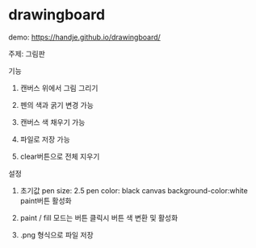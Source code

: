 # drawingboard
demo: https://handje.github.io/drawingboard/

주제: 그림판

기능
1. 캔버스 위에서 그림 그리기


2. 펜의 색과 굵기 변경 가능


3. 캔버스 색 채우기 가능


4. 파일로 저장 가능


5. clear버튼으로 전체 지우기


설정
1. 초기값
  pen size: 2.5
  pen color: black
  canvas background-color:white
  paint버튼 활성화
  
2. paint / fill 모드는 버튼 클릭시 버튼 색 변환 및 활성화

3. .png 형식으로 파일 저장
